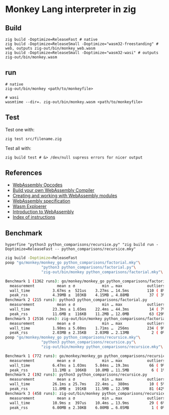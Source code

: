 # Monkey Lang interpreter in zig

## Build

```
zig build -Doptimize=ReleaseFast # native
zig build -Doptimize=ReleaseSmall -Doptimize="wasm32-freestanding" # web, outputs zig-out/bin/monkey_web.wasm
zig build -Doptimize=ReleaseSmall -Doptimize="wasm32-wasi" # outputs zig-out/bin/monkey.wasm
```

## run

```{sh}
# native
zig-out/bin/monkey <path/to/monkeyfile>

# wasi
wasmtime --dir=. zig-out/bin/monkey.wasm <path/to/monkeyfile>
```

## Test

Test one with:
```
zig test src/filename.zig
```

Test all with:
```
zig build test # &> /dev/null supress errors for nicer output
```

## References 

- [WebAssembly Opcodes](https://pengowray.github.io/wasm-ops/)
- [Build your own WebAssembly Compiler](https://blog.scottlogic.com/2019/05/17/webassembly-compiler.html)
- [Creating and working with WebAssembly modules](https://hacks.mozilla.org/2017/02/creating-and-working-with-webassembly-modules/)
- [WebAssembly specification](https://webassembly.github.io/spec/core/index.html)
- [Wasm Exploerer](https://mbebenita.github.io/WasmExplorer/)
- [Introduction to WebAssembly](https://rsms.me/wasm-intro)
- [Index of instructions](https://webassembly.github.io/spec/core/appendix/index-instructions.html)

## Benchmark

```
hyperfine "python3 python_comparisons/recursice.py" "zig build run -Doptimize=ReleaseFast -- python_comparisons/recursice.mky"
```



```sh
zig build -Doptimize=ReleaseFast 
poop "go/monkey/monkey_go python_comparisons/factorial.mky"\
                "python3 python_comparisons/factorial.py"\
                "zig-out/bin/monkey python_comparisons/factorial.mky"\

Benchmark 1 (1362 runs): go/monkey/monkey_go python_comparisons/factorial.mky
  measurement          mean ± σ            min … max           outliers         delta
  wall_time          3.67ms ±  521us    3.27ms … 14.5ms        110 ( 8%)        0%
  peak_rss           4.39MB ±  103KB    4.15MB … 4.88MB         37 ( 3%)        0%
Benchmark 2 (215 runs): python3 python_comparisons/factorial.py
  measurement          mean ± σ            min … max           outliers         delta
  wall_time          23.3ms ± 1.65ms    22.4ms … 44.3ms         14 ( 7%)        💩+535.8% ±  3.0%
  peak_rss           11.6MB ±  116KB    11.2MB … 12.0MB         63 (29%)        💩+164.1% ±  0.3%
Benchmark 3 (2516 runs): zig-out/bin/monkey python_comparisons/factorial.mky
  measurement          mean ± σ            min … max           outliers         delta
  wall_time          1.98ms ± 5.08ms    1.71ms …  256ms        234 ( 9%)        ⚡- 45.9% ±  7.4%
  peak_rss           2.03MB ± 2.35KB    2.03MB … 2.13MB          2 ( 0%)        ⚡- 53.7% ±  0.1%
poop "go/monkey/monkey_go python_comparisons/recursice.mky"\
                "python3 python_comparisons/recursice.py"\
                "zig-out/bin/monkey python_comparisons/recursice.mky"\

Benchmark 1 (772 runs): go/monkey/monkey_go python_comparisons/recursice.mky
  measurement          mean ± σ            min … max           outliers         delta
  wall_time          6.47ms ± 1.03ms    5.84ms … 19.3ms         66 ( 9%)        0%
  peak_rss           11.1MB ±  106KB    10.8MB … 11.5MB          6 ( 1%)        0%
Benchmark 2 (192 runs): python3 python_comparisons/recursice.py
  measurement          mean ± σ            min … max           outliers         delta
  wall_time          26.1ms ± 25.7ms    22.4ms …  380ms         10 ( 5%)        💩+303.0% ± 28.1%
  peak_rss           11.8MB ±  191KB    11.5MB … 12.5MB         81 (42%)        💩+  6.5% ±  0.2%
Benchmark 3 (458 runs): zig-out/bin/monkey python_comparisons/recursice.mky
  measurement          mean ± σ            min … max           outliers         delta
  wall_time          10.9ms ±  397us    10.4ms … 13.9ms         29 ( 6%)        💩+ 68.9% ±  1.5%
  peak_rss           6.00MB ± 2.30KB    6.00MB … 6.05MB          1 ( 0%)        ⚡- 45.8% ±  0.1%
```
